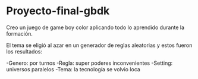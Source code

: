 # Proyecto-final-gbdk
Creo un juego de game boy color aplicando todo lo aprendido durante la formación.

El tema se eligió al azar en un generador de reglas aleatorias y estos fueron los resultados:

-Genero: por turnos
-Regla: super poderes inconvenientes
-Setting: universos paralelos
-Tema: la tecnología se volvio loca
